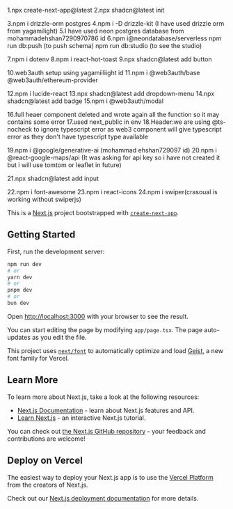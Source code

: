 1.npx create-next-app@latest
2.npx shadcn@latest init

3.npm i drizzle-orm postgres
4.npm i -D drizzle-kit (I have used drizzle orm from yagamilight)
5.I have used neon postgres database from mohammadehshan7290970786 id
6.npm i@neondatabase/serverless
npm run db:push (to push schema)
npm run db:studio (to see the studio)


7.npm i dotenv
8.npm i react-hot-toast
9.npx shadcn@latest add button

10.web3auth setup using yagamiiliight id
11.npm i @web3auth/base @web3auth/ethereum-provider

12.npm i lucide-react
13.npx shadcn@latest add dropdown-menu
14.npx shadcn@latest add badge
15.npm i @web3auth/modal

16.full heaer component deleted and wrote again all the function so it may contains some error
17.used next_public in env
18.Header:we are using  @ts-nocheck to ignore typescript error as web3 component will give typescript error as they don't have typescript type available

19.npm i @google/generative-ai (mohammad ehshan729097 id)
20.npm i @react-google-maps/api (It was asking for api key so i have not created it but i will use tomtom or leaflet in future)

21.npx shadcn@latest add input

22.npm i font-awesome
23.npm i react-icons
24.npm i swiper(crasoual is working without swiperjs)










This is a [Next.js](https://nextjs.org) project bootstrapped with [`create-next-app`](https://nextjs.org/docs/app/api-reference/cli/create-next-app).

## Getting Started

First, run the development server:

```bash
npm run dev
# or
yarn dev
# or
pnpm dev
# or
bun dev
```

Open [http://localhost:3000](http://localhost:3000) with your browser to see the result.

You can start editing the page by modifying `app/page.tsx`. The page auto-updates as you edit the file.

This project uses [`next/font`](https://nextjs.org/docs/app/building-your-application/optimizing/fonts) to automatically optimize and load [Geist](https://vercel.com/font), a new font family for Vercel.

## Learn More

To learn more about Next.js, take a look at the following resources:

- [Next.js Documentation](https://nextjs.org/docs) - learn about Next.js features and API.
- [Learn Next.js](https://nextjs.org/learn) - an interactive Next.js tutorial.

You can check out [the Next.js GitHub repository](https://github.com/vercel/next.js) - your feedback and contributions are welcome!

## Deploy on Vercel

The easiest way to deploy your Next.js app is to use the [Vercel Platform](https://vercel.com/new?utm_medium=default-template&filter=next.js&utm_source=create-next-app&utm_campaign=create-next-app-readme) from the creators of Next.js.

Check out our [Next.js deployment documentation](https://nextjs.org/docs/app/building-your-application/deploying) for more details.
